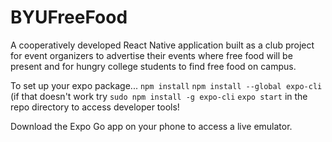 # BYUFreeFood
A cooperatively developed React Native application built as a club project for event organizers to advertise their events where free food will be present and for hungry college students to find free food on campus.


To set up your expo package...
`npm install`
`npm install --global expo-cli`  (if that doesn't work try `sudo npm install -g expo-cli`
`expo start` in the repo directory to access developer tools!

Download the Expo Go app on your phone to access a live emulator.
